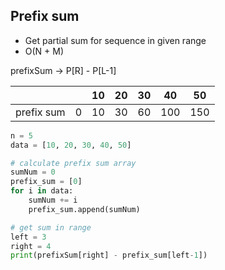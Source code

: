 ## Prefix sum

- Get partial sum for sequence in given range
- O(N + M)

prefixSum -> P[R] - P[L-1]

|| |10|20|30|40|50|
|-|-|-|-|-|-|-|  
|prefix sum|0|10|30|60|100|150|

``` python
n = 5
data = [10, 20, 30, 40, 50]

# calculate prefix sum array
sumNum = 0
prefix_sum = [0]
for i in data:
    sumNum += i
    prefix_sum.append(sumNum)

# get sum in range
left = 3
right = 4
print(prefixSum[right] - prefix_sum[left-1])
```